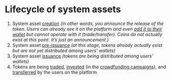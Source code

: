 # Lifecycle of system assets

1. System asset [creation](system-asset-creation.md) _\(in other words, you announce the release of the token. Users can already see it on the platform and even_ [_add it to their wallet_](../../user-guide/wallet/add-the-token-to-your-wallet.md) _but cannot operate with it \(trade/transfer\). Coins do not actually exist at this point. It’s just an announcement.\)_  
2. System asset [pre-issuance](system-asset-pre-issuance.md) _\(at this stage, tokens already actually exist but are not yet distributed among users’ wallets\)_  
3. System asset [issuance](system-asset-issuance.md) _\(tokens are being distributed among users’ wallets\)_  
4. Tokens are being [traded](https://tokend.gitbook.io/product-guide/user-guide/trade/overview), [invested](https://cryptofund.software/resources/product-guide/end-users/invest/overview-invest/) \(in the [crowdfunding campaigns](https://tokend.gitbook.io/product-guide/user-guide/crowdfunding-campaigns/overview)\), and [transferred](../../user-guide/wallet/transfer-tokens-between-the-accounts.md) by the users on the platform

